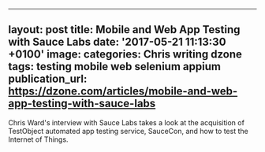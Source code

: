   - --
layout: post
title: Mobile and Web App Testing with Sauce Labs
date: '2017-05-21 11:13:30 +0100'
image:
categories: Chris writing dzone
tags: testing mobile web selenium appium
publication_url: https://dzone.com/articles/mobile-and-web-app-testing-with-sauce-labs
---

Chris Ward's interview with Sauce Labs takes a look at the acquisition of TestObject automated app testing service, SauceCon, and how to test the Internet of Things.
